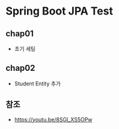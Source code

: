 # Spring Boot JPA Test


## chap01
- 초기 세팅

## chap02
- Student Entity 추가

## 참조

- https://youtu.be/8SGI_XS5OPw